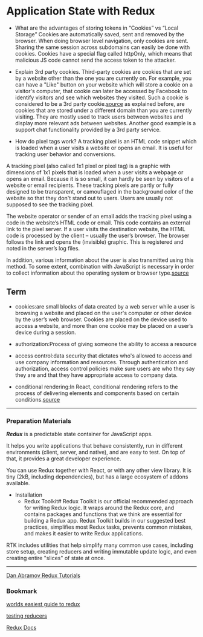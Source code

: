 #  Application State with Redux 

- What are the advantages of storing tokens in “Cookies” vs “Local Storage”
Cookies are automatically saved, sent and removed by the browser. When doing browser level navigation, only cookies are sent. Sharing the same session across subdomains can easily be done with cookies. Cookies have a special flag called httpOnly, which means that malicious JS code cannot send the access token to the attacker.

- Explain 3rd party cookies.
Third-party cookies are cookies that are set by a website other than the one you are currently on. For example, you can have a "Like" button on your website which will store a cookie on a visitor's computer, that cookie can later be accessed by Facebook to identify visitors and see which websites they visited. Such a cookie is considered to be a 3rd party cookie.[source](https://cookie-script.com/all-you-need-to-know-about-third-party-cookies.html)
 as explained before, are cookies that are stored under a different domain than you are currently visiting. They are mostly used to track users between websites and display more relevant ads between websites. Another good example is a support chat functionality provided by a 3rd party service.

- How do pixel tags work?
A tracking pixel is an HTML code snippet which is loaded when a user visits a website or opens an email. It is useful for tracking user behavior and conversions.

A tracking pixel (also called 1x1 pixel or pixel tag) is a graphic with dimensions of 1x1 pixels that is loaded when a user visits a webpage or opens an email. Because it is so small, it can hardly be seen by visitors of a website or email recipients. These tracking pixels are partly or fully designed to be transparent, or camouflaged in the background color of the website so that they don't stand out to users. Users are usually not supposed to see the tracking pixel.

The website operator or sender of an email adds the tracking pixel using a code in the website’s HTML code or email. This code contains an external link to the pixel server. If a user visits the destination website, the HTML code is processed by the client – usually the user’s browser. The browser follows the link and opens the (invisible) graphic. This is registered and noted in the server’s log files.

In addition, various information about the user is also transmitted using this method. To some extent, combination with JavaScript is necessary in order to collect information about the operating system or browser type.[source](https://en.ryte.com/wiki/Tracking_Pixel)

## Term
- cookies:are small blocks of data created by a web server while a user is browsing a website and placed on the user's computer or other device by the user’s web browser. Cookies are placed on the device used to access a website, and more than one cookie may be placed on a user’s device during a session.

- authorization:Process of giving someone the ability to access a resource

- access control:data security that dictates who's allowed to access and use company information and resources. Through authentication and authorization, access control policies make sure users are who they say they are and that they have appropriate access to company data.

- conditional rendering:In React, conditional rendering refers to the process of delivering elements and components based on certain conditions.[source](https://blog.logrocket.com/conditional-rendering-in-react-c6b0e5af381e/)

***

### Preparation Materials

***Redux*** is a predictable state container for JavaScript apps.

It helps you write applications that behave consistently, run in different environments (client, server, and native), and are easy to test. On top of that, it provides a great developer experience.

You can use Redux together with React, or with any other view library. It is tiny (2kB, including dependencies), but has a large ecosystem of addons available.

- Installation
    - Redux Toolkit#
    Redux Toolkit is our official recommended approach for writing Redux logic. It wraps around the Redux core, and contains packages and functions that we think are essential for building a Redux app. Redux Toolkit builds in our suggested best practices, simplifies most Redux tasks, prevents common mistakes, and makes it easier to write Redux applications.


RTK includes utilities that help simplify many common use cases, including store setup, creating reducers and writing immutable update logic, and even creating entire "slices" of state at once.

***


[Dan Abramov Redux Tutorials](https://egghead.io/courses/getting-started-with-redux)

### Bookmark
[worlds easiest guide to redux](https://medium.freecodecamp.org/understanding-redux-the-worlds-easiest-guide-to-beginning-redux-c695f45546f6)

[testing reducers](https://medium.com/@netxm/testing-redux-reducers-with-jest-6653abbfe3e1)

[Redux Docs](https://redux.js.org/)